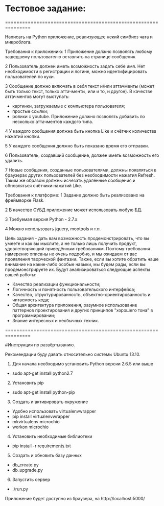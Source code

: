 # Тестовое задание:

===============================================================

Написать на Python приложение, реализующее некий симбиоз чата и микроблога. 

Требования к приложению:
1 Приложение должно позволять любому зашедшему пользователю оставлять на странице сообщения.

2 Пользователь должен иметь возможность задать себе имя. Нет необходимости в регистрации и логине, можно идентифицировать пользователей по куки.

3 Сообщение должно включать в себя текст и/или аттачменты (может быть только текст, только аттачменты, или и то, и другое). В качестве аттачментов могут выступать:
- картинки, загружаемые с компьютера пользователя;
- простые ссылки;
- ролики c youtube.
Приложение должно позволять добавить по несколько аттачментов каждого типа.

4 У каждого сообщения должна быть кнопка Like и счётчик количества нажатий кнопки.

5 У каждого сообщения должно быть показано время его отправки.

6 Пользователь, создавший сообщение, должен иметь возможность его удалить.

7 Новые сообщения, созданные пользователями, должны появляться в браузерах других пользователей без необходимости нажатия Refresh. Таким же образом должны исчезать удалённые сообщения и обновляться счётчики нажатий Like.


Требования к платформе:
1 Задание должно быть реализовано на фреймворке Flask.

2 В качестве СУБД приложение может использовать любую БД.

3 Требуемая версия Python - 2.7.x

4 Можно использовать jquery, mootools и т.п.


Цель задания - дать вам возможность продемонстрировать, что вы умеете и как вы мыслите, а не только лишь получить продукт, удовлетворяющий приведённым требованиям. Поэтому требования намеренно описаны не очень подробно, и мы ожидаем от вас проявления творческой фантазии. Также, если вы хотите обратить наше внимание на какие-либо особые навыки, мы будем рады, если вы продемонстрируете их. Будут анализироваться следующие аспекты вашей работы: 
- Качество реализации функциональности;
- Логичность и понятность пользовательского интерфейса;
- Качество, структурированность, объектно-ориентированность и читаемость кода;
- Общая архитектура приложения, разумное использование паттернов проектирования и других принципов "хорошего тона" в программировании;
- Знание интересных и необычных техник.

===============================================================


#Инструкция по развёртыванию.

Рекомендации буду давать относительно системы Ubuntu 13.10.


1. Для начала необходимо установить Python версии 2.6.5 или выше
  * sudo apt-get install python2.7

2. Установить pip
  * sudo apt-get install python-pip

3. Создать и активировать окружение
  * Удобно использовать virtualenvwrapper
  * pip install virtualenvwrapper
  * mkvirtualenv microchio
  * workon microchio

4. Установить необходимые библиотеки
  * pip install -r requirements.txt

5. Создать и обновить базу данных
  * db_create.py
  * db_upgrade.py

6. Запустить сервер
  * ./run.py

Приложение будет доступно из браузера, на http://localhost:5000/

